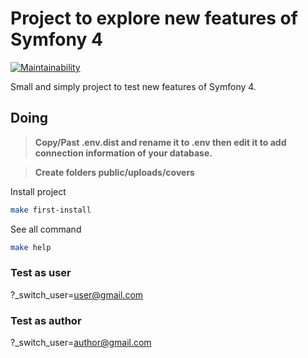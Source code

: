 # Project to explore new features of Symfony 4
[![Maintainability](https://api.codeclimate.com/v1/badges/939fb343b8872d75a6b3/maintainability)](https://codeclimate.com/github/charlesslv/symfony4_dev/maintainability)

Small and simply project to test new features of Symfony 4.

## Doing

> **Copy/Past .env.dist and rename it to .env then edit it to add connection information of your database.**

> **Create folders public/uploads/covers**

Install project
```sh
make first-install
```

See all command
```sh
make help
```

### Test as user
?_switch_user=user@gmail.com

### Test as author
?_switch_user=author@gmail.com
